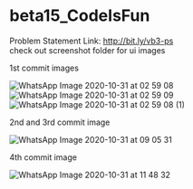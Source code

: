 # beta15_CodeIsFun
Problem Statement Link: http://bit.ly/vb3-ps  
check out screenshot folder for ui images

1st commit images

![WhatsApp Image 2020-10-31 at 02 59 08](https://user-images.githubusercontent.com/54450337/97770620-ecdf5d00-1b5a-11eb-87c7-c735887c161a.jpeg)
![WhatsApp Image 2020-10-31 at 02 59 09](https://user-images.githubusercontent.com/54450337/97770621-eea92080-1b5a-11eb-874b-dd2259bf2282.jpeg)
![WhatsApp Image 2020-10-31 at 02 59 08 (1)](https://user-images.githubusercontent.com/54450337/97770623-eea92080-1b5a-11eb-8c66-4a3a9fca0833.jpeg)

2nd and 3rd commit image

![WhatsApp Image 2020-10-31 at 09 05 31](https://user-images.githubusercontent.com/54450337/97770549-5448dd00-1b5a-11eb-9f44-bd3b6415e80c.jpeg)

4th commit image

![WhatsApp Image 2020-10-31 at 11 48 32](https://user-images.githubusercontent.com/54450337/97772929-68e49f80-1b71-11eb-847f-b3bc71a746e6.jpeg)

